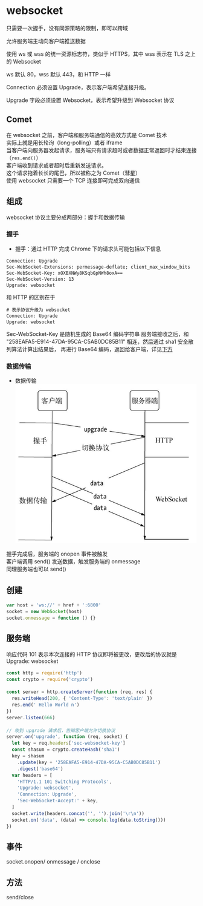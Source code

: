 # websocket

只需要一次握手，没有同源策略的限制，即可以跨域

允许服务端主动向客户端推送数据

使用 ws 或 wss 的统一资源标志符，类似于 HTTPS，其中 wss 表示在 TLS 之上的 Websocket

ws 默认 80，wss 默认 443，和 HTTP 一样

Connection 必须设置 Upgrade，表示客户端希望连接升级。

Upgrade 字段必须设置 Websocket，表示希望升级到 Websocket 协议

## Comet

在 websocket 之前，客户端和服务端通信的高效方式是 Comet 技术  
实际上就是用长轮询（long-polling）或者 iframe  
当客户端向服务器发起请求，服务端只有请求超时或者数据正常返回时才结束连接（`res.end()`）  
客户端收到请求或者超时后重新发送请求。  
这个请求拖着长长的尾巴，所以被称之为 Comet（彗星）  
使用 websocket 只需要一个 TCP 连接即可完成双向通信

## 组成

websocket 协议主要分成两部分：握手和数据传输

### 握手

- 握手：通过 HTTP 完成
  Chrome 下的请求头可能包括以下信息

```
Connection: Upgrade
Sec-WebSocket-Extensions: permessage-deflate; client_max_window_bits
Sec-WebSocket-Key: xOXBXNWy8KSqbGpNWh8oxA==
Sec-WebSocket-Version: 13
Upgrade: websocket
```

和 HTTP 的区别在于

```
# 表示协议升级为 websocket
Connection: Upgrade
Upgrade: websocket
```

Sec-WebSocket-Key 是随机生成的 Base64 编码字符串
服务端接收之后，和 "258EAFA5-E914-47DA-95CA-C5AB0DC85B11" 相连，然后通过 sha1 安全散列算法计算出结果后，
再进行 Base64 编码，返回给客户端，详见[下方](#服务端)

### 数据传输

- 数据传输  
  ![数据传输](../images/websocket_trans.jpg)

握手完成后，服务端的 onopen 事件被触发  
客户端调用 send() 发送数据，触发服务端的 onmessage  
同理服务端也可以 send()

## 创建

```js
var host = 'ws://' + href + ':6800'
socket = new WebSocket(host)
socket.onmessage = function () {}
```

## 服务端

响应代码 101 表示本次连接的 HTTP 协议即将被更改，更改后的协议就是 Upgrade: websocket

```js
const http = require('http')
const crypto = require('crypto')

const server = http.createServer(function (req, res) {
  res.writeHead(200, { 'Content-Type': 'text/plain' })
  res.end(' Hello World n')
})
server.listen(666)

// 收到 upgrade 请求后，告知客户端允许切换协议
server.on('upgrade', function (req, socket) {
  let key = req.headers['sec-websocket-key']
  const shasum = crypto.createHash('sha1')
  key = shasum
    .update(key + '258EAFA5-E914-47DA-95CA-C5AB0DC85B11')
    .digest('base64')
  var headers = [
    'HTTP/1.1 101 Switching Protocols',
    'Upgrade: websocket',
    'Connection: Upgrade',
    'Sec-WebSocket-Accept:' + key,
  ]
  socket.write(headers.concat('', '').join('\r\n'))
  socket.on('data', (data) => console.log(data.toString()))
})
```

## 事件

socket.onopen/ onmessage / onclose

## 方法

send/close
